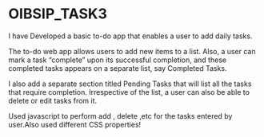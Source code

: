 # OIBSIP_TASK3

I have Developed a basic to-do app that enables a user to add daily tasks.

The to-do web app allows users to add new items to a list. Also, a user can mark a task “complete” upon its successful completion, and these completed tasks appears on a separate list, say Completed Tasks.

I also add a separate section titled Pending Tasks that will list all the tasks that require completion.  Irrespective of the list, a user can also be able to delete or edit tasks from it.

Used javascript to perform add , delete ,etc for the tasks entered by user.Also used different CSS properties!

